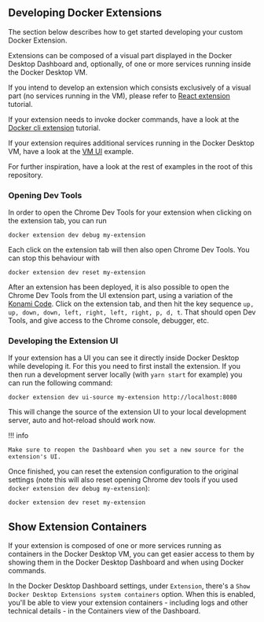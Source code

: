 ## Developing Docker Extensions

The section below describes how to get started developing your custom Docker Extension.

Extensions can be composed of a visual part displayed in the Docker Desktop Dashboard and, optionally, of one or more services running inside the Docker Desktop VM.

If you intend to develop an extension which consists exclusively of a visual part (no services running in the VM), please refer to [React extension](../tutorials/react-extension.md) tutorial.

If your extension needs to invoke docker commands, have a look at the [Docker cli extension](../tutorials/minimal-frontend-using-docker-cli.md) tutorial.

If your extension requires additional services running in the Docker Desktop VM, have a look at the [VM UI](../../samples/vm-ui-plugin/) example.

For further inspiration, have a look at the rest of examples in the root of this repository.

### Opening Dev Tools

In order to open the Chrome Dev Tools for your extension when clicking on the extension tab, you can run

```console
docker extension dev debug my-extension
```

Each click on the extension tab will then also open Chrome Dev Tools.
You can stop this behaviour with

```console
docker extension dev reset my-extension
```

After an extension has been deployed, it is also possible to open the Chrome Dev Tools from the UI extension part, using a variation of the [Konami Code](https://en.wikipedia.org/wiki/Konami_Code).
Click on the extension tab, and then hit the key sequence `up, up, down, down, left, right, left, right, p, d, t`. That should open Dev Tools, and give access to the Chrome console, debugger, etc.

### Developing the Extension UI

If your extension has a UI you can see it directly inside Docker Desktop while developing it.
For this you need to first install the extension.
If you then run a development server locally (with `yarn start` for example) you can run the following command:

```console
docker extension dev ui-source my-extension http://localhost:8080
```

This will change the source of the extension UI to your local development server, auto and hot-reload should work now.

!!! info

    Make sure to reopen the Dashboard when you set a new source for the extension's UI.

Once finished, you can reset the extension configuration to the original settings (note this will also reset opening Chrome dev tools if you used `docker extension dev debug my-extension`):

```console
docker extension dev reset my-extension
```

## Show Extension Containers

If your extension is composed of one or more services running as containers in the Docker Desktop VM, you can get easier access to them by showing them in the Docker Desktop Dashboard and when using Docker commands.

In the Docker Desktop Dashboard settings, under `Extension`, there's a `Show Docker Desktop Extensions system containers` option. When this is enabled, you'll be able to view your extension containers - including logs and other technical details - in the Containers view of the Dashboard.
